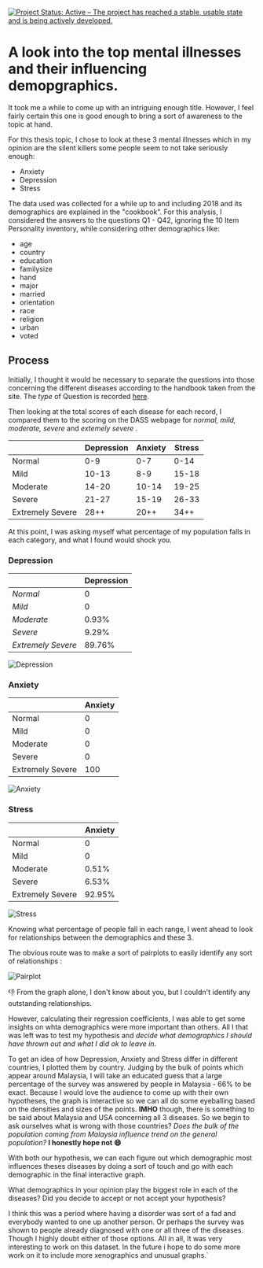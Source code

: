 [![Project Status: Active – The project has reached a stable, usable state and is being actively developed.](https://www.repostatus.org/badges/latest/active.svg)](https://www.repostatus.org/#active)

# A look into the top mental illnesses and their influencing demopgraphics.

It took me a while to come up with an intriguing enough title. However, I feel fairly certain this one is good enough to bring a sort of awareness to the topic at hand.

For this thesis topic, I chose to look at these 3 mental illnesses which in my opinion are the silent killers some people seem to not take seriously enough:

* Anxiety
* Depression
* Stress

The data used was collected for a while up to and including 2018 and its demographics are explained in the "cookbook".  For this analysis, I considered the answers to the questions Q1 - Q42, ignoring the 10 Item Personality inventory, while considering other demographics like:

* age
* country
* education
* familysize
* hand
* major
* married
* orientation
* race
* religion
* urban
* voted

## Process

Initially, I thought it would be necessary to separate the questions into those concerning the different diseases according to the handbook taken from the site. The _type_ of Question is recorded [here](https://http://www2.psy.unsw.edu.au/dass//Download%20files/Dass_template.pdf).

Then looking at the total scores of each disease for each record, I compared them to the scoring on the DASS webpage for _normal, mild, moderate, severe_ and _extemely severe_ .


|                  | Depression | Anxiety | Stress |
| ------------------ | ------------ | --------- | -------- |
| Normal           | 0-9        | 0-7     | 0-14   |
| Mild             | 10-13      | 8-9     | 15-18  |
| Moderate         | 14-20      | 10-14   | 19-25  |
| Severe           | 21-27      | 15-19   | 26-33  |
| Extremely Severe | 28++       | 20++    | 34++   |

At this point, I was asking myself what percentage of my population falls in each category, and what I found would shock you.

### Depression

|                    | Depression |
| -------------------- | ------------ |
| _Normal_           | 0          |
| _Mild_             | 0          |
| _Moderate_         | 0.93%      |
| _Severe_           | 9.29%      |
| _Extremely Severe_ | 89.76%     |

![Depression](images/Depression.png)


### Anxiety

|                  | Anxiety |
| ------------------ | --------- |
| Normal           | 0       |
| Mild             | 0       |
| Moderate         | 0       |
| Severe           | 0       |
| Extremely Severe | 100     |

![Anxiety](images/Anxiety.png)

### Stress

|                  | Anxiety |
| ------------------ | --------- |
| Normal           | 0       |
| Mild             | 0       |
| Moderate         | 0.51%   |
| Severe           | 6.53%   |
| Extremely Severe | 92.95%  |


![Stress](images/Stress.png)

Knowing what percentage of people fall in each range, I went ahead to look for relationships between the demographics and these 3.


The obvious route was to make a sort of pairplots to easily identify any sort of relationships :



![Pairplot](images/Pairplot.png)  
  
  👎 From the graph alone, I don't know about you,  but I couldn't identify any outstanding relationships.

However, calculating their regression coefficients, I was able to get some insights on whta demographics were more important than others. All I that was left was to test my hypothesis and _decide what demographics I should have thrown out and what I did ok to leave in_.

To get an idea of how Depression, Anxiety and Stress differ in different countries, I plotted them by country. Judging by the bulk of points which appear around Malaysia, I will take an educated guess that a large percentage of the survey was answered by people in Malaysia - 66% to be exact. Because I would love the audience to come up with their own hypotheses, the graph is interactive so we can all do some eyeballing based on the densities and sizes of the points. __IMHO__ though, there is something to be said about Malaysia and USA concerning all 3 diseases. So we begin to ask ourselves what is wrong with those countries? _Does the bulk of the population coming from Malaysia influence trend on the general population?_ __I honestly hope not 😄__


With both our hypothesis, we can each figure out which demographic most influences theses diseases by doing a sort of touch and go with each demographic in the final interactive graph.

What demographics in your opinion play the biggest role in each of the diseases? Did you decide to accept or not accept your hypothesis?





I think this was a period where having a disorder was sort of a fad and everybody wanted to one up another person. Or perhaps the survey was shown to people already diagnosed with one or all three of the diseases. Though I highly doubt either of those options. All in all, It was very interesting to work on this dataset. In the future i hope to do some more work on it to include more xenographics and unusual graphs.`
